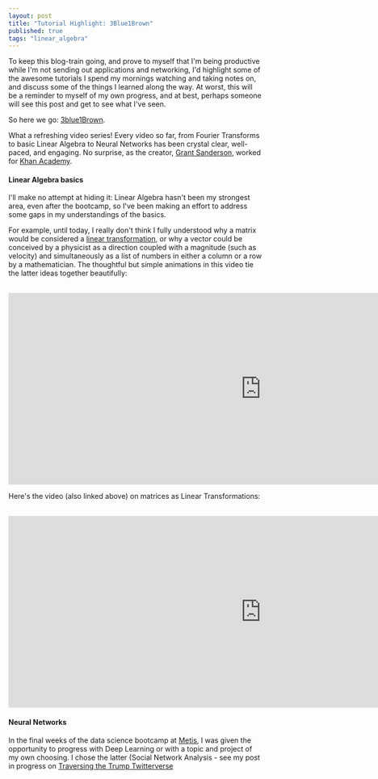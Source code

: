 ```yaml
---
layout: post
title: "Tutorial Highlight: 3Blue1Brown"
published: true
tags: "linear_algebra"
---
```


To keep this blog-train going, and prove to myself that I'm being
productive while I'm not sending out applications and networking, I'd highlight some
of the awesome tutorials I spend my mornings watching and taking notes on, and discuss some of the things I learned along the way. At worst, this will be a reminder to myself of my own progress, and at best,
perhaps someone will see this post and get to see what I've seen.  

So here we go: [3blue1Brown](http://www.3blue1brown.com).  

What a refreshing video series! Every video so far, from
Fourier Transforms to basic Linear Algebra to Neural Networks has been crystal clear,
well-paced, and engaging. No surprise, as the creator,
[Grant Sanderson](https://www.youtube.com/channel/UCYO_jab_esuFRV4b17AJtAw/about),
worked for [Khan Academy](https://www.khanacademy.org).

#### Linear Algebra basics

I'll make no attempt at hiding it: Linear Algebra hasn't been my strongest area, even
after the bootcamp, so I've been making an effort to address some gaps in my
understandings of the basics.

For example, until today, I really don't think I fully understood why a matrix would be considered a [linear transformation](https://www.youtube.com/watch?v=kYB8IZa5AuE&vl=en), or why a vector could be conceived by a physicist
as a direction coupled with a magnitude (such as velocity) and simultaneously as a list of numbers in either a column or a row by a mathematician. The thoughtful but simple animations in this video tie the latter ideas together beautifully:

<br>
<iframe width="1000" height="380" src="https://www.youtube-nocookie.com/embed/fNk_zzaMoSs?rel=0" frameborder="0" allow="autoplay; encrypted-media" allowfullscreen></iframe>
<br>  


Here's the video (also linked above) on matrices as Linear Transformations:

<br>
<iframe width="1000" height="380" src="https://www.youtube-nocookie.com/embed/kYB8IZa5AuE?rel=0" frameborder="0" allow="autoplay; encrypted-media" allowfullscreen></iframe>
<br>

#### Neural Networks

In the final weeks of the data science bootcamp at [Metis](https://thisismetis.com),
I was given the opportunity to progress with Deep Learning or with a topic and project
of my own choosing. I chose the latter (Social Network Analysis - see my post in progress on [Traversing the Trump Twitterverse](/2018/05/03/traverse.html)
